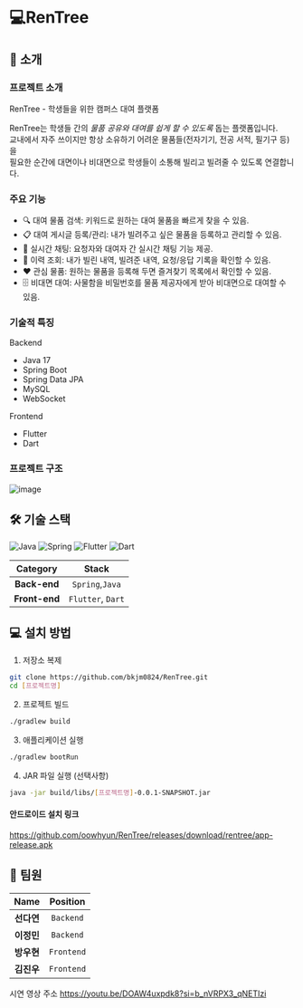 # 💻RenTree
## 🚀 소개
### 프로젝트 소개
RenTree - 학생들을 위한 캠퍼스 대여 플랫폼

RenTree는 학생들 간의 *물품 공유와 대여를 쉽게 할 수 있도록* 돕는 플랫폼입니다.  
교내에서 자주 쓰이지만 항상 소유하기 어려운 물품들(전자기기, 전공 서적, 필기구 등)을  
필요한 순간에 대면이나 비대면으로 학생들이 소통해 빌리고 빌려줄 수 있도록 연결합니다.

### 주요 기능
- 🔍 대여 물품 검색: 키워드로 원하는 대여 물품을 빠르게 찾을 수 있음.
- 📋 대여 게시글 등록/관리: 내가 빌려주고 싶은 물품을 등록하고 관리할 수 있음.
- 💬 실시간 채팅: 요청자와 대여자 간 실시간 채팅 기능 제공.
- 🧾 이력 조회: 내가 빌린 내역, 빌려준 내역, 요청/응답 기록을 확인할 수 있음.
- ❤️ 관심 물품: 원하는 물품을 등록해 두면 즐겨찾기 목록에서 확인할 수 있음.
- 🗄️ 비대면 대여: 사물함을 비밀번호를 물품 제공자에게 받아 비대면으로 대여할 수 있음.

### 기술적 특징
Backend
- Java 17
- Spring Boot
- Spring Data JPA
- MySQL
- WebSocket

Frontend
- Flutter
- Dart


### 프로젝트 구조
![image](https://github.com/user-attachments/assets/846c46b9-254a-459b-ad13-339b454865ec)


## 🛠️ 기술 스택
![Java](https://img.shields.io/badge/Java-007396?style=for-the-badge&logo=java&logoColor=white) ![Spring](https://img.shields.io/badge/Spring-6DB33F?style=for-the-badge&logo=spring&logoColor=white) ![Flutter](https://img.shields.io/badge/Flutter-000000?style=for-the-badge&logo=flutter&logoColor=white) ![Dart](https://img.shields.io/badge/Dart-2590D?style=for-the-badge&logo=dart&logoColor=white) 

| **Category** | **Stack** |
|:------------:|:----------:|
| **Back-end** | `Spring`,`Java` |
| **Front-end** |  `Flutter`, `Dart` |


## 💻 설치 방법
1. 저장소 복제
```bash
git clone https://github.com/bkjm0824/RenTree.git
cd [프로젝트명]
```

2. 프로젝트 빌드
```bash
./gradlew build
```

3. 애플리케이션 실행
```bash
./gradlew bootRun
```

4. JAR 파일 실행 (선택사항)
```bash
java -jar build/libs/[프로젝트명]-0.0.1-SNAPSHOT.jar
```
#### 안드로이드 설치 링크
https://github.com/oowhyun/RenTree/releases/download/rentree/app-release.apk
## 👥 팀원
| **Name** | **Position** |
|:--------:|:------------:|
| **선다연** | `Backend` |
| **이정민** | `Backend` |
| **방우현** | `Frontend` |
| **김진우** | `Frontend` |

시연 영상 주소 https://youtu.be/DOAW4uxpdk8?si=b_nVRPX3_qNETIzi
